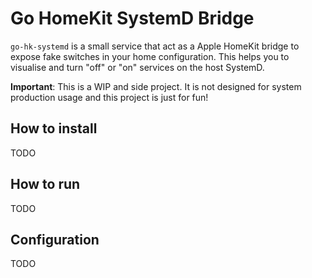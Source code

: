 # Go HomeKit SystemD Bridge
`go-hk-systemd` is a small service that act as a Apple HomeKit bridge to expose
fake switches in your home configuration. This helps you to visualise and
turn "off" or "on" services on the host SystemD.

**Important**: This is a WIP and side project. It is not designed for system 
production usage and this project is just for fun!

## How to install
TODO

## How to run
TODO

## Configuration
TODO

